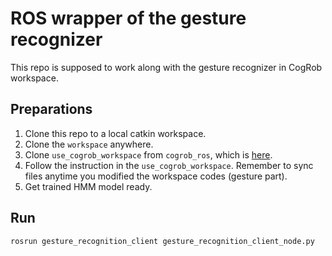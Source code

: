 # ROS wrapper of the gesture recognizer

This repo is supposed to work along with the gesture recognizer in CogRob workspace.

## Preparations

1. Clone this repo to a local catkin workspace.
2. Clone the `workspace` anywhere.
3. Clone `use_cogrob_workspace` from `cogrob_ros`, which is [here](https://github.com/CogRob/cogrob_ros/tree/master/use_cogrob_workspace).
4. Follow the instruction in the `use_cogrob_workspace`. Remember to sync files anytime you modified the workspace codes (gesture part).
5. Get trained HMM model ready.

## Run
`rosrun gesture_recognition_client gesture_recognition_client_node.py`
